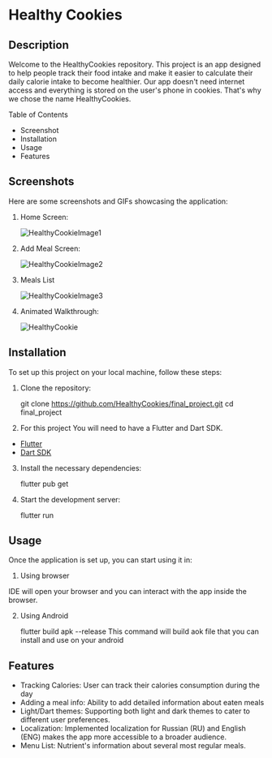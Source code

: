 # Healthy Cookies

## Description

Welcome to the HealthyCookies repository.
This project is an app designed to help people track their food intake and make it easier to calculate their daily calorie intake to become healthier.
Our app doesn't need internet access and everything is stored on the user's phone in cookies. That's why we chose the name HealthyCookies.

Table of Contents

- Screenshot
- Installation
- Usage
- Features

## Screenshots

Here are some screenshots and GIFs showcasing the application:

1. Home Screen:
   
   ![HealthyCookieImage1](https://github.com/user-attachments/assets/f1bb8e2f-39fc-4798-aace-541f53615803)

3. Add Meal Screen:
   
   ![HealthyCookieImage2](https://github.com/user-attachments/assets/14c561cf-9e1c-4b87-b48f-962d8dadd794)

5. Meals List
   
   ![HealthyCookieImage3](https://github.com/user-attachments/assets/a323dd21-86a1-4ea6-b626-53428d718b20)

7. Animated Walkthrough:
   
   ![HealthyCookie](https://github.com/user-attachments/assets/967be911-6bdf-4de8-99e8-8ad1637aa675)


## Installation

To set up this project on your local machine, follow these steps:

1. Clone the repository:
    
    git clone https://github.com/HealthyCookies/final_project.git
    cd final_project

2. For this project You will need to have a Flutter and Dart SDK.

  - [Flutter]([https://docs.flutter.dev/get-started/codelab](https://docs.flutter.dev/get-started/install))
  - [Dart SDK]([https://docs.flutter.dev/cookbook](https://dart.dev/get-dart))
    
3. Install the necessary dependencies:

    flutter pub get
    
5. Start the development server:
    
    flutter run

## Usage

Once the application is set up, you can start using it in:

1. Using browser

  IDE will open your browser and you can interact with the app inside the browser.

2. Using Android
   
   flutter build apk --release
   This command will build aok file that you can install and use on your android

## Features

- Tracking Calories: User can track their calories consumption during the day
- Adding a meal info: Ability to add detailed information about eaten meals
- Light/Dart themes: Supporting both light and dark themes to cater to different user preferences. 
- Localization: Implemented localization for Russian (RU) and English (ENG) makes the app more accessible to a broader audience. 
- Menu List: Nutrient's information about several most regular meals.
